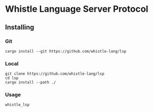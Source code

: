 # Whistle Language Server Protocol

## Installing

### Git

```shell
cargo install --git https://github.com/whistle-lang/lsp
```

### Local

```shell
git clone https://github.com/whistle-lang/lsp
cd lsp
cargo install --path ./
```

### Usage

```shell
whistle_lsp
```
